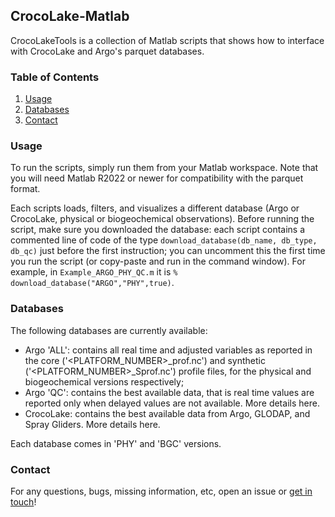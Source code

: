 ## CrocoLake-Matlab

CrocoLakeTools is a collection of Matlab scripts that shows how to interface with CrocoLake and Argo's parquet databases.

### Table of Contents
1. [Usage](#usage)
2. [Databases](#databases)
3. [Contact](#contact)

### Usage
To run the scripts, simply run them from your Matlab workspace. Note that you will need Matlab R2022 or newer for compatibility with the parquet format.

Each scripts loads, filters, and visualizes a different database (Argo or CrocoLake, physical or biogeochemical observations). Before running the script, make sure you downloaded the database: each script contains a commented line of code of the type `download_database(db_name, db_type, db_qc)` just before the first instruction; you can uncomment this the first time you run the script (or copy-paste and run in the command window). For example, in `Example_ARGO_PHY_QC.m` it is `% download_database("ARGO","PHY",true)`.

### Databases

The following databases are currently available:

* Argo 'ALL': contains all real time and adjusted variables as reported in the core ('<PLATFORM_NUMBER>_prof.nc') and synthetic ('<PLATFORM_NUMBER>_Sprof.nc') profile files, for the physical and biogeochemical versions respectively;
* Argo 'QC': contains the best available data, that is real time values are reported only when delayed values are not available. More details here.
* CrocoLake: contains the best available data from Argo, GLODAP, and Spray Gliders. More details here.

Each database comes in 'PHY' and 'BGC' versions.

### Contact

For any questions, bugs, missing information, etc, open an issue or [get in touch](enrico.milanese@whoi.edu)!
